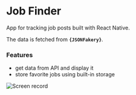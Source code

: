 # Job Finder

App for tracking job posts built with React Native.

The data is fetched from **`{JSONFakery}`**.

### Features

- get data from API and display it
- store favorite jobs using built-in storage

![Screen record](./assets/screen-record.gif)
